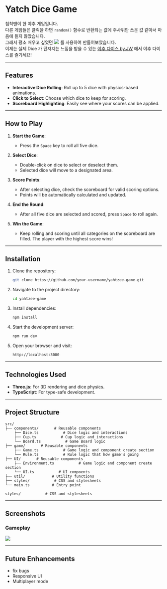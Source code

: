 # Yatch Dice Game

침착맨이 한 야추 게임입니다. <br>
다른 게임들은 클릭을 하면 `random()` 함수로 반환되는 값에 주사위만 쓰운 값 같아서 마음에 들지 않았습니다. <br>
그래서 평소 배우고 싶었던 <img src="https://img.shields.io/badge/three.js-000000?style=for-the-badge&logo=threedotjs&logoColor=white"/> 를 사용하여 만들어보았습니다. <br>
이제는 실제 Dice 가 던져지는 느낌을 받을 수 있는 [야추 다이스 by.JW](https://yatch-dice.kangjeongwoo.com/) 에서 야추 다이스를 즐기세요!

---

## Features

- **Interactive Dice Rolling**: Roll up to 5 dice with physics-based animations.
- **Click to Select**: Choose which dice to keep for scoring.
- **Scoreboard Highlighting**: Easily see where your scores can be applied.

---

## How to Play

1. **Start the Game**:
    - Press the `Space` key to roll all five dice.

2. **Select Dice**:
    - Double-click on dice to select or deselect them.
    - Selected dice will move to a designated area.

3. **Score Points**:
    - After selecting dice, check the scoreboard for valid scoring options.
    - Points will be automatically calculated and updated.

4. **End the Round**:
    - After all five dice are selected and scored, press `Space` to roll again.

5. **Win the Game**:
    - Keep rolling and scoring until all categories on the scoreboard are filled. The player with the highest score wins!

---

## Installation

1. Clone the repository:
   ```bash
   git clone https://github.com/your-username/yahtzee-game.git
   ```

2. Navigate to the project directory:
   ```bash
   cd yahtzee-game
   ```

3. Install dependencies:
   ```bash
   npm install
   ```

4. Start the development server:
   ```bash
   npm run dev
   ```

5. Open your browser and visit:
   ```
   http://localhost:3000
   ```

---

## Technologies Used

- **Three.js**: For 3D rendering and dice physics.
- **TypeScript**: For type-safe development.

---

## Project Structure

```plaintext
src/
├── components/       # Reusable components
    ├── Dice.ts           # Dice logic and interactions
    ├── Cup.ts           # Cup logic and interactions
    └── Board.ts           # Game Board logic
├── game/       # Reusable components
    ├── Game.ts           # Game logic and component create section
    └── Rule.ts           # Rule logic that how game's going
├── UI/       # Reusable components
    ├── Environment.ts           # Game logic and component create section
    └── UI.ts           # UI compoents
├── util/            # Utility functions
├── styles/           # CSS and stylesheets
└── main.ts          # Entry point

styles/           # CSS and stylesheets
```

---

## Screenshots

### Gameplay
![](https://velog.velcdn.com/images/jeong_woo/post/bace7c21-0b54-4b0b-b244-c9676772a5f8/image.png)

---

## Future Enhancements

- fix bugs
- Responsive UI
- Multiplayer mode